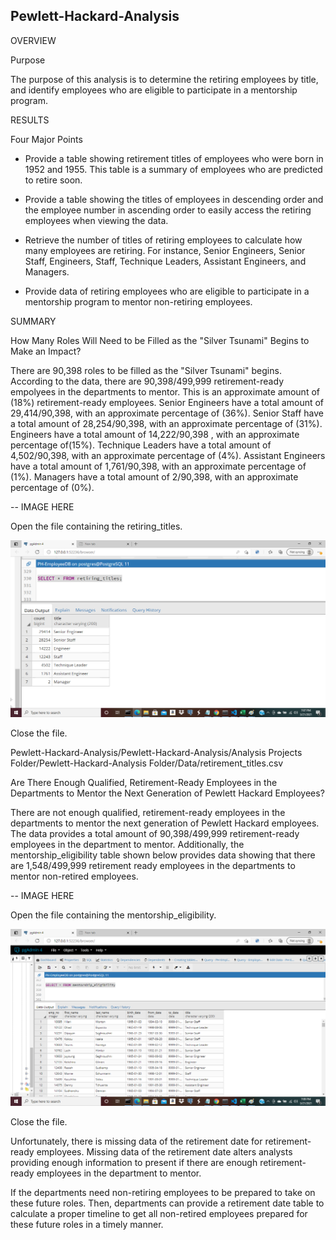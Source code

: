 ## Pewlett-Hackard-Analysis

OVERVIEW 

Purpose

The purpose of this analysis is to determine the retiring employees by title, and identify employees who are eligible to participate in a mentorship program. 

RESULTS 

Four Major Points

* Provide a table showing retirement titles of employees who were born in 1952 and 1955. This table is a summary of employees who are predicted to retire soon.

* Provide a table showing the titles of employees in descending order and the employee number in ascending order to easily access the retiring employees when viewing the data.

* Retrieve the number of titles of retiring employees to calculate how many employees are retiring. For instance, Senior Engineers, Senior Staff, Engineers, Staff, Technique Leaders, Assistant Engineers, and Managers. 

* Provide data of retiring employees who are eligible to participate in a mentorship program to mentor non-retiring employees. 

SUMMARY 

How Many Roles Will Need to be Filled as the "Silver Tsunami" Begins to Make an Impact?

There are 90,398 roles to be filled as the "Silver Tsunami" begins. According to the data, there are 90,398/499,999 retirement-ready empolyees in the departments to mentor. 
This is an approximate amount of (18%) retirement-ready employees. Senior Engineers have a total amount of 29,414/90,398, with an approximate percentage of (36%). Senior Staff have a total amount of 28,254/90,398, with an approximate percentage of (31%). Engineers have a total amount of 14,222/90,398 , with an approximate percentage of(15%). Technique Leaders have a total amount of 4,502/90,398, with an approximate percentage of (4%). Assistant Engineers have a total amount of 1,761/90,398, with an approximate percentage of (1%). Managers have a total amount of 2/90,398, with an approximate percentage of (0%).

-- IMAGE HERE

Open the file containing the retiring_titles.

![retiring_titles](/Pewlett-Hackard-Analysis/png/retiring_titles.png)

Close the file.

Pewlett-Hackard-Analysis/Pewlett-Hackard-Analysis/Analysis Projects Folder/Pewlett-Hackard-Analysis Folder/Data/retirement_titles.csv

Are There Enough Qualified, Retirement-Ready Employees in the Departments to Mentor the Next Generation of Pewlett Hackard Employees?

There are not enough qualified, retirement-ready employees in the departments to mentor the next generation of Pewlett Hackard employees. The data provides a total amount
of 90,398/499,999 retirement-ready employees in the department to mentor. Additionally, the mentorship_eligibility table shown below provides data showing that there are 1,548/499,999 retirement ready employees in the departments to mentor non-retired employees. 

-- IMAGE HERE


Open the file containing the mentorship_eligibility.

![mentorship_eligibility](/Pewlett-Hackard-Analysis/png/mentorship_eligibility.png)

Close the file.

Unfortunately, there is missing data of the retirement date for retirement-ready employees. Missing data of the retirement date alters analysts providing enough information to present if there are enough retirement-ready employees in the department to mentor. 

If the departments need non-retiring employees to be prepared to take on these future roles. Then, departments can provide a retirement date table to calculate a proper timeline to get all non-retired employees prepared for these future roles in a timely manner.
